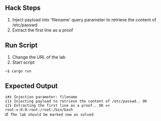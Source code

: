 ## Hack Steps

1. Inject payload into 'filename' query parameter to retrieve the content of /etc/passwd 
2. Extract the first line as a proof


## Run Script

1. Change the URL of the lab
2. Start script

```
~$ cargo run
```

## Expected Output

```
⦗#⦘ Injection parameter: filename
⦗1⦘ Injecting payload to retrieve the content of /etc/passwd.. OK
⦗2⦘ Extracting the first line as a proof.. OK => root:x:0:0:root:/root:/bin/bash
🗹 The lab should be marked now as solved
```
